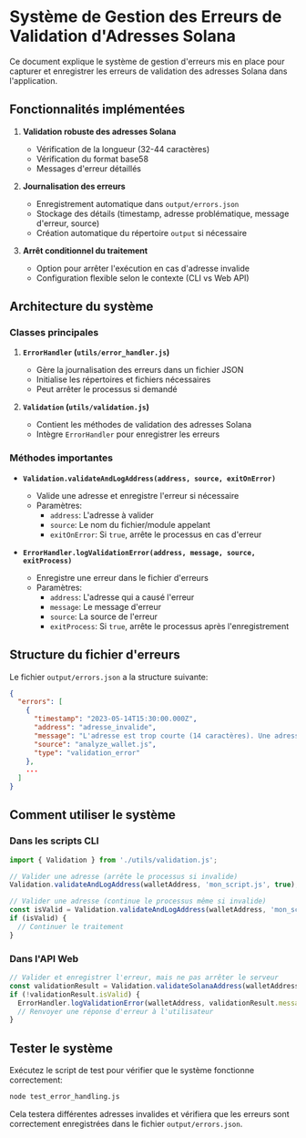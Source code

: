 # Système de Gestion des Erreurs de Validation d'Adresses Solana

Ce document explique le système de gestion d'erreurs mis en place pour capturer et enregistrer les erreurs de validation des adresses Solana dans l'application.

## Fonctionnalités implémentées

1. **Validation robuste des adresses Solana**
   - Vérification de la longueur (32-44 caractères)
   - Vérification du format base58
   - Messages d'erreur détaillés

2. **Journalisation des erreurs**
   - Enregistrement automatique dans `output/errors.json`
   - Stockage des détails (timestamp, adresse problématique, message d'erreur, source)
   - Création automatique du répertoire `output` si nécessaire

3. **Arrêt conditionnel du traitement**
   - Option pour arrêter l'exécution en cas d'adresse invalide
   - Configuration flexible selon le contexte (CLI vs Web API)

## Architecture du système

### Classes principales

1. **`ErrorHandler` (`utils/error_handler.js`)**
   - Gère la journalisation des erreurs dans un fichier JSON
   - Initialise les répertoires et fichiers nécessaires
   - Peut arrêter le processus si demandé

2. **`Validation` (`utils/validation.js`)**
   - Contient les méthodes de validation des adresses Solana
   - Intègre `ErrorHandler` pour enregistrer les erreurs

### Méthodes importantes

- **`Validation.validateAndLogAddress(address, source, exitOnError)`**
  - Valide une adresse et enregistre l'erreur si nécessaire
  - Paramètres:
    - `address`: L'adresse à valider
    - `source`: Le nom du fichier/module appelant
    - `exitOnError`: Si `true`, arrête le processus en cas d'erreur

- **`ErrorHandler.logValidationError(address, message, source, exitProcess)`**
  - Enregistre une erreur dans le fichier d'erreurs
  - Paramètres:
    - `address`: L'adresse qui a causé l'erreur
    - `message`: Le message d'erreur
    - `source`: La source de l'erreur
    - `exitProcess`: Si `true`, arrête le processus après l'enregistrement

## Structure du fichier d'erreurs

Le fichier `output/errors.json` a la structure suivante:

```json
{
  "errors": [
    {
      "timestamp": "2023-05-14T15:30:00.000Z",
      "address": "adresse_invalide",
      "message": "L'adresse est trop courte (14 caractères). Une adresse Solana valide a au moins 32 caractères.",
      "source": "analyze_wallet.js",
      "type": "validation_error"
    },
    ...
  ]
}
```

## Comment utiliser le système

### Dans les scripts CLI

```javascript
import { Validation } from './utils/validation.js';

// Valider une adresse (arrête le processus si invalide)
Validation.validateAndLogAddress(walletAddress, 'mon_script.js', true);

// Valider une adresse (continue le processus même si invalide)
const isValid = Validation.validateAndLogAddress(walletAddress, 'mon_script.js', false);
if (isValid) {
  // Continuer le traitement
}
```

### Dans l'API Web

```javascript
// Valider et enregistrer l'erreur, mais ne pas arrêter le serveur
const validationResult = Validation.validateSolanaAddress(walletAddress);
if (!validationResult.isValid) {
  ErrorHandler.logValidationError(walletAddress, validationResult.message, 'web_api.js', false);
  // Renvoyer une réponse d'erreur à l'utilisateur
}
```

## Tester le système

Exécutez le script de test pour vérifier que le système fonctionne correctement:

```bash
node test_error_handling.js
```

Cela testera différentes adresses invalides et vérifiera que les erreurs sont correctement enregistrées dans le fichier `output/errors.json`.
